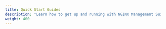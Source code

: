 ```yaml
---
title: Quick Start Guides
description: "Learn how to get up and running with NGINX Management Suite Instance Manager"
weight: 400
---
```



